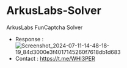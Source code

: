 # ArkusLabs-Solver
ArkusLabs FunCaptcha Solver
- Response : ![Screenshot_2024-07-11-14-48-18-19_84d3000e3f4017145260f7618db1d683](https://github.com/Whisper-Legendary/ArkusLabs-Solver/assets/165835238/b6196b0c-db91-416d-9630-d3466b81dad5)
- Contact : https://t.me/WHI3PER
